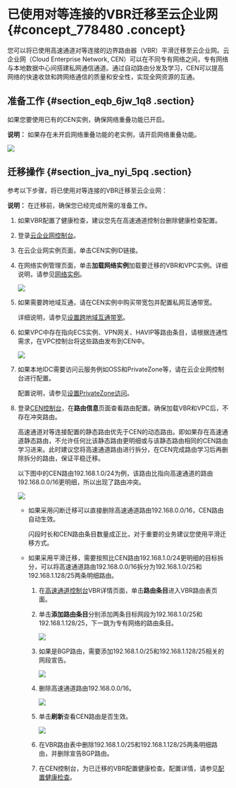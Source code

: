 # 已使用对等连接的VBR迁移至云企业网 {#concept_778480 .concept}

您可以将已使用高速通道对等连接的边界路由器（VBR）平滑迁移至云企业网。云企业网（Cloud Enterprise Network, CEN）可以在不同专有网络之间，专有网络与本地数据中心间搭建私网通信通道。通过自动路由分发及学习，CEN可以提高网络的快速收敛和跨网络通信的质量和安全性，实现全网资源的互通。

## 准备工作 {#section_eqb_6jw_1q8 .section}

如果您要使用已有的CEN实例，确保网络重叠功能已开启。

**说明：** 如果存在未开启网络重叠功能的老实例，请开启网络重叠功能。

![](http://static-aliyun-doc.oss-cn-hangzhou.aliyuncs.com/assets/img/630333/156378374349935_zh-CN.png)

## 迁移操作 {#section_jva_nyi_5pq .section}

参考以下步骤，将已使用对等连接的VBR迁移至云企业网：

**说明：** 在迁移前，确保您已经完成所需的准备工作。

1.  如果VBR配置了健康检查，建议您先在高速通道控制台删除健康检查配置。
2.  登录[云企业网控制台](https://cen.console.aliyun.com)。
3.  在云企业网实例页面，单击CEN实例ID链接。
4.  在网络实例管理页面，单击**加载网络实例**加载要迁移的VBR和VPC实例。详细说明，请参见[网络实例](../intl.zh-CN/用户指南/网络实例.md#)。

    ![](http://static-aliyun-doc.oss-cn-hangzhou.aliyuncs.com/assets/img/630370/156378374349948_zh-CN.png)

5.  如果需要跨地域互通，请在CEN实例中购买带宽包并配置私网互通带宽。

    详细说明，请参见[设置跨地域互通带宽](../intl.zh-CN/用户指南/跨地域互通带宽.md#section_gtq_n5n_tdb)。

6.  如果VPC中存在指向ECS实例、VPN网关、HAVIP等路由条目，请根据连通性需求，在VPC控制台将这些路由发布到CEN中。

    ![](http://static-aliyun-doc.oss-cn-hangzhou.aliyuncs.com/assets/img/630439/156378374349940_zh-CN.png)

7.  如果本地IDC需要访问云服务例如OSS和PrivateZone等，请在云企业网控制台进行配置。

    配置说明，请参见[设置PrivateZone访问](../intl.zh-CN/用户指南/访问云服务/PrivateZone/设置PrivateZone访问.md#)。

8.  登录[CEN控制台](https://cen.console.aliyun.com/cen/detail/cen-0e7i2gmdfs6ymbxgay/route)，在**路由信息**页面查看路由配置。确保加载VBR和VPC后，不存在冲突路由。

    高速通道对等连接配置的静态路由优先于CEN的动态路由。即如果存在高速通道静态路由，不允许任何比该静态路由更明细或与该静态路由相同的CEN路由学习进来。此时建议您将高速通道路由进行拆分，在CEN完成路由学习后再删除拆分的路由，保证平稳迁移。

    以下图中的CEN路由192.168.1.0/24为例，该路由比指向高速通道的路由192.168.0.0/16更明细，所以出现了路由冲突。

    ![](http://static-aliyun-doc.oss-cn-hangzhou.aliyuncs.com/assets/img/630370/156378374349949_zh-CN.png)

    -   如果采用闪断迁移可以直接删除高速通道路由192.168.0.0/16，CEN路由自动生效。

        闪段时长和CEN路由条目数量成正比，对于重要的业务建议您使用平滑迁移方式。

    -   如果采用平滑迁移，需要按照比CEN路由192.168.1.0/24更明细的目标拆分，可以将高速通道路由192.168.0.0/16拆分为192.168.1.0/25和192.168.1.128/25两条明细路由。
        1.  在[高速通道控制台](https://expressconnectnext.console.aliyun.com/vbr/cn-hangzhou/detail/vbr-bp1qg7vzlr2kjeak81e28)VBR详情页面，单击**路由条目**进入VBR路由表页面。
        2.  单击**添加路由条目**分别添加两条目标网段为192.168.1.0/25和192.168.1.128/25，下一跳为专有网络的路由条目。

            ![](http://static-aliyun-doc.oss-cn-hangzhou.aliyuncs.com/assets/img/630370/156378374349950_zh-CN.png)

        3.  如果是BGP路由，需要添加192.168.1.0/25和192.168.1.128/25相关的网段宣告。

            ![](http://static-aliyun-doc.oss-cn-hangzhou.aliyuncs.com/assets/img/630370/156378374449951_zh-CN.png)

        4.  删除高速通道路由192.168.0.0/16。

            ![](http://static-aliyun-doc.oss-cn-hangzhou.aliyuncs.com/assets/img/630370/156378374449952_zh-CN.png)

        5.  单击**刷新**查看CEN路由是否生效。

            ![](http://static-aliyun-doc.oss-cn-hangzhou.aliyuncs.com/assets/img/630370/156378374549953_zh-CN.png)

        6.  在VBR路由表中删除192.168.1.0/25和192.168.1.128/25两条明细路由，并删除宣告BGP路由。
        7.  在CEN控制台，为已迁移的VBR配置健康检查。配置详情，请参见[配置健康检查](../intl.zh-CN/用户指南/健康检查.md#section_hv3_qzn_tdb)。

